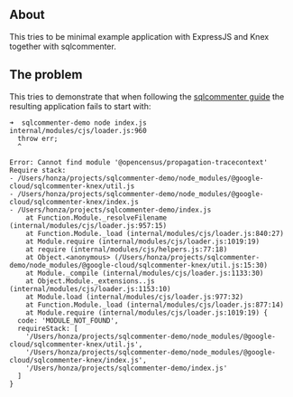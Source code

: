 ## About

This tries to be minimal example application with ExpressJS and Knex together with sqlcommenter.

## The problem
This tries to demonstrate that when following the [sqlcommenter guide](https://google.github.io/sqlcommenter/node/knex/#express-middleware) the resulting application fails to start with:

```
➜  sqlcommenter-demo node index.js
internal/modules/cjs/loader.js:960
  throw err;
  ^

Error: Cannot find module '@opencensus/propagation-tracecontext'
Require stack:
- /Users/honza/projects/sqlcommenter-demo/node_modules/@google-cloud/sqlcommenter-knex/util.js
- /Users/honza/projects/sqlcommenter-demo/node_modules/@google-cloud/sqlcommenter-knex/index.js
- /Users/honza/projects/sqlcommenter-demo/index.js
    at Function.Module._resolveFilename (internal/modules/cjs/loader.js:957:15)
    at Function.Module._load (internal/modules/cjs/loader.js:840:27)
    at Module.require (internal/modules/cjs/loader.js:1019:19)
    at require (internal/modules/cjs/helpers.js:77:18)
    at Object.<anonymous> (/Users/honza/projects/sqlcommenter-demo/node_modules/@google-cloud/sqlcommenter-knex/util.js:15:30)
    at Module._compile (internal/modules/cjs/loader.js:1133:30)
    at Object.Module._extensions..js (internal/modules/cjs/loader.js:1153:10)
    at Module.load (internal/modules/cjs/loader.js:977:32)
    at Function.Module._load (internal/modules/cjs/loader.js:877:14)
    at Module.require (internal/modules/cjs/loader.js:1019:19) {
  code: 'MODULE_NOT_FOUND',
  requireStack: [
    '/Users/honza/projects/sqlcommenter-demo/node_modules/@google-cloud/sqlcommenter-knex/util.js',
    '/Users/honza/projects/sqlcommenter-demo/node_modules/@google-cloud/sqlcommenter-knex/index.js',
    '/Users/honza/projects/sqlcommenter-demo/index.js'
  ]
}
```

